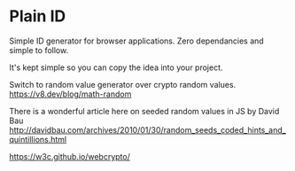 # Plain ID

Simple ID generator for browser applications. Zero dependancies and simple to follow.

It's kept simple so you can copy the idea into your project.

Switch to random value generator over crypto random values.
https://v8.dev/blog/math-random

There is a wonderful article here on seeded random values in JS by David Bau
http://davidbau.com/archives/2010/01/30/random_seeds_coded_hints_and_quintillions.html

https://w3c.github.io/webcrypto/
